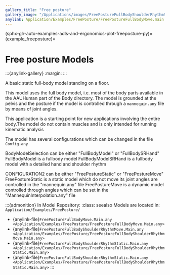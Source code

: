 ```yaml
---
gallery_title: "Free posture"
gallery_image: "/Applications/images/FreePostureFullBodyShoulderRhythmStatic.webp"
anylink: Application/Examples/FreePosture/FreePostureFullBodyMove.main.any
---
```


(sphx-glr-auto-examples-adls-and-ergonomics-plot-freeposture-py)=
(example_freeposture)=
# Free posture Models


:::{anylink-gallery}
:margin:
:::


A basic static full-body model standing on a floor.


This model uses the full body model, i.e. most of the body parts available
in the AAUHuman part of the Body directory. The model is grounded at the
pelvis and the posture if the model is controlled through a `mannequin.any`
file by means of joint angles.



This application is a starting point for new applications involving the entire body.The model do not contain muscles and is only intended for running kinematic analysis

The model has several configurations which can be changed in the file `Config.any`

BodyModelSelection can be either "FullBodyModel"  or "FullBodySRHand"
FullBodyModel is a fullbody model
FullBodyModelSRHand is a fullbody model with a detailed hand and shoulder rhythm

CONFIGURATION2 can be either "FreePostureStatic" or "FreePostureMove"
FreePostureStatic is a static model which do not move its joint angles are controlled in the "mannequin.any" file
FreePostureMove is a dynamic model controlled through angles which can be set in the "MannequinInterpolation.any" file

:::{admonition} In Model Repository:
:class: seealso
Models are located in: `Application/Examples/FreePosture/`

* {anylink-file}`FreePostureFullBodyMove.Main.any <Application/Examples/FreePosture/FreePostureFullBodyMove.Main.any>`
* {anylink-file}`FreePostureFullBodyShoulderRhythmMove.Main.any <Application/Examples/FreePosture/FreePostureFullBodyShoulderRhythmMove.Main.any>`
* {anylink-file}`FreePostureFullBodyShoulderRhythmStatic.Main.any <Application/Examples/FreePosture/FreePostureFullBodyShoulderRhythmStatic.Main.any>`
* {anylink-file}`FreePostureFullBodyShoulderRhythmStatic.Main.any <Application/Examples/FreePosture/FreePostureFullBodyShoulderRhythmStatic.Main.any>`
:::
